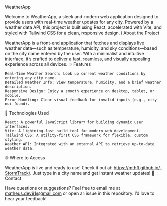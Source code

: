 WeatherApp

Welcome to WeatherApp, a sleek and modern web application designed to provide users with real-time weather updates for any city. Powered by a weather data API, this project is built using React, accelerated with Vite, and styled with Tailwind CSS for a clean, responsive design.
ℹ️ About the Project

WeatherApp is a front-end application that fetches and displays live weather data—such as temperature, humidity, and sky conditions—based on the city name entered by the user. With a minimalist and intuitive interface, it’s crafted to deliver a fast, seamless, and visually appealing experience across all devices.
✨ Features

    Real-Time Weather Search: Look up current weather conditions by entering any city name.
    Detailed Weather Info: View temperature, humidity, and a brief weather description.
    Responsive Design: Enjoy a smooth experience on desktop, tablet, or mobile.
    Error Handling: Clear visual feedback for invalid inputs (e.g., city not found).

🚀 Technologies Used

    React: A powerful JavaScript library for building dynamic user interfaces.
    Vite: A lightning-fast build tool for modern web development.
    Tailwind CSS: A utility-first CSS framework for flexible, custom styling.
    Weather API: Integrated with an external API to retrieve up-to-date weather data.

🌐 Where to Access

WeatherApp is live and ready to use! Check it out at: https://mthfl.github.io/-StormTrack/. Just type in a city name and get instant weather updates!
📧 Contact

Have questions or suggestions? Feel free to email me at matheus.dev91@gmail.com or open an issue in this repository. I’d love to hear your feedback!
